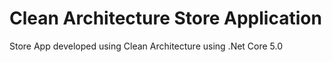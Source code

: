 # Clean Architecture Store Application
Store App developed using Clean Architecture using .Net Core 5.0
